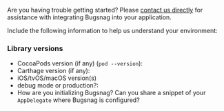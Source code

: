 Are you having trouble getting started?
Please
[contact us directly](mailto:support@bugsnag.com?subject=%5BGitHub%5D%20Cocoa%20-%20having%20trouble%20getting%20started%20with%20Bugsnag&body=Description%3A%0A%0A%28Add%20a%20description%20here%2C%20and%20fill%20in%20your%20environment%20below%3A%29%0A%0A%0AEnvironment%3A%0A%0A%0APaste%20the%20output%20of%20this%20command%20into%20the%20code%20block%20below%20%28use%20%60npm%20ls%60%20instead%0Aof%20%60yarn%20list%60%20if%20you%20are%20using%20npm%29%3A%0A%0A%60%60%60%0Ayarn%20list%20react-native%20bugsnag-react-native%20react-native-code-push%0A%60%60%60%0A%0A-%20cocoapods%20version%20%28if%20any%29%20%28%60pod%20-v%60%29%3A%0A-%20iOS/Android%20version%28s%29%3A%0A-%20simulator/emulator%20or%20physical%20device%3F%3A%0A-%20debug%20mode%20or%20production%3F%3A%0A%0A-%20%5B%20%5D%20%28iOS%20only%29%20%60%5BBugsnagReactNative%20start%5D%60%20is%20present%20in%20the%0A%20%20%60application%3AdidFinishLaunchingWithOptions%3A%60%20method%20in%20your%20%60AppDelegate%60%0A%20%20class%3F%0A-%20%5B%20%5D%20%28Android%20only%29%20%60BugsnagReactNative.start%28this%29%60%20is%20present%20in%20the%0A%20%20%60onCreate%60%20method%20of%20your%20%60MainApplication%60%20class%3F)
for assistance with integrating Bugsnag into your application.

Include the following information to help us understand your environment:

### Library versions

* CocoaPods version (if any) (`pod --version`):
* Carthage version (if any):
* iOS/tvOS/macOS version(s)
* debug mode or production?:
* How are you initializing Bugsnag? Can you share a snippet of your
  `AppDelegate` where Bugsnag is configured?
